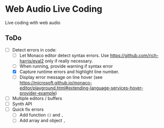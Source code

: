 # Web Audio Live Coding
Live coding with web audio

## ToDo
- [ ] Detect errors in code:
	- [ ] Let Monaco editor detect syntax errors.
		Use https://github.com/rich-harris/eval2 only if really necessary.
	- [ ] When running, provide warning if syntax error
	- [x] Capture runtime errors and highlight line number.
	- [ ] Display error message on line hover (see https://microsoft.github.io/monaco-editor/playground.html#extending-language-services-hover-provider-example)
- [ ] Multiple editors / buffers
- [ ] Synth API
- [ ] Quick fix errors
	- [ ] Add function `()` and `,`
	- [ ] Add array and object `,`
